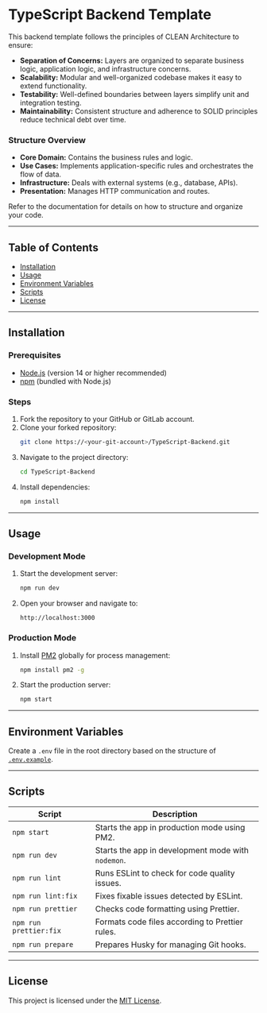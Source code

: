 # **TypeScript Backend Template**

This backend template follows the principles of CLEAN Architecture to ensure:

- **Separation of Concerns:** Layers are organized to separate business logic, application logic, and infrastructure concerns.
- **Scalability:** Modular and well-organized codebase makes it easy to extend functionality.
- **Testability:** Well-defined boundaries between layers simplify unit and integration testing.
- **Maintainability:** Consistent structure and adherence to SOLID principles reduce technical debt over time.

### **Structure Overview**
- **Core Domain:** Contains the business rules and logic.
- **Use Cases:** Implements application-specific rules and orchestrates the flow of data.
- **Infrastructure:** Deals with external systems (e.g., database, APIs).
- **Presentation:** Manages HTTP communication and routes.

Refer to the documentation for details on how to structure and organize your code.

---

## **Table of Contents**
- [Installation](#installation)
- [Usage](#usage)
- [Environment Variables](#environment-variables)
- [Scripts](#scripts)
- [License](#license)

---

## **Installation**

### **Prerequisites**
- [Node.js](https://nodejs.org/) (version 14 or higher recommended)  
- [npm](https://www.npmjs.com/) (bundled with Node.js)  

### **Steps**
1. Fork the repository to your GitHub or GitLab account.  
2. Clone your forked repository:  
	```bash
	git clone https://<your-git-account>/TypeScript-Backend.git
	```
3. Navigate to the project directory:  
	```bash
	cd TypeScript-Backend
	```
4. Install dependencies:  
	```bash
	npm install
	```

---

## **Usage**

### **Development Mode**
1. Start the development server:  
	```bash
	npm run dev
	```
2. Open your browser and navigate to:  
	```
	http://localhost:3000
	```

### **Production Mode**
1. Install [PM2](https://pm2.keymetrics.io/) globally for process management:  
	```bash
	npm install pm2 -g
	```
2. Start the production server:  
	```bash
	npm start
	```

---

## **Environment Variables**

Create a `.env` file in the root directory based on the structure of [`.env.example`](.env.example).

---

## **Scripts**

| Script             | Description                                                 |
|---------------------|-------------------------------------------------------------|
| `npm start`         | Starts the app in production mode using PM2.                |
| `npm run dev`       | Starts the app in development mode with `nodemon`.          |
| `npm run lint`      | Runs ESLint to check for code quality issues.               |
| `npm run lint:fix`  | Fixes fixable issues detected by ESLint.                    |
| `npm run prettier`  | Checks code formatting using Prettier.                      |
| `npm run prettier:fix` | Formats code files according to Prettier rules.          |
| `npm run prepare`   | Prepares Husky for managing Git hooks.                      |

---

## **License**

This project is licensed under the [MIT License](LICENSE).

